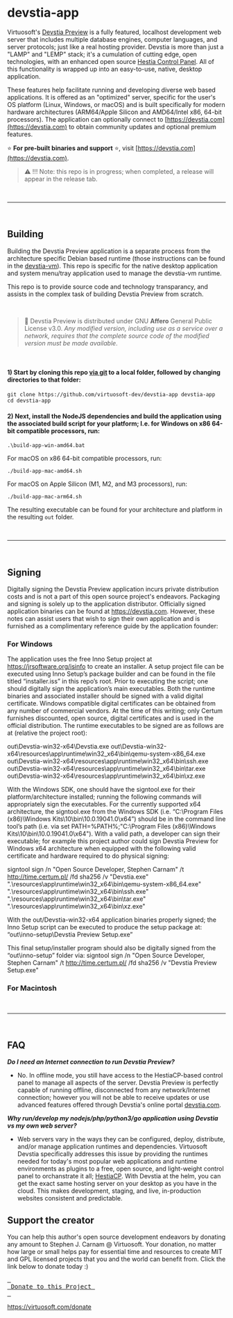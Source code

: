# devstia-app
Virtuosoft's [Devstia Preview](https://devstia.com/preview) is a fully featured, localhost development web server that includes multiple database engines, computer languages, and server protocols; just like a real hosting provider. Devstia is more than just a "LAMP" and "LEMP" stack; it's a cumulation of cutting edge, open technologies, with an enhanced open source [Hestia Control Panel](https://hestiacp.com). All of this functionality is wrapped up into an easy-to-use, native, desktop application.

These features help facilitate running and developing diverse web based applications. It is offered as an "optimized" server, specific for the user's OS platform (Linux, Windows, or macOS) and is built specifically for modern hardware architectures (ARM64/Apple Silicon and AMD64/Intel x86, 64-bit processors). The application can optionally connect to [https://devstia.com](https://devstia.com) to obtain community updates and optional premium features.

:star: **For pre-built binaries and support** :star:, visit [https://devstia.com](https://devstia.com).

> :warning: !!! Note: this repo is in progress; when completed, a release will appear in the release tab.

&nbsp;

-----

&nbsp;

## Building
Building the Devstia Preview application is a separate process from the architecture specific Debian based runtime (those instructions can be found in the [devstia-vm](https://github.com/virtuosoft-dev/devstia-vm)). This repo is specific for the native desktop application and system menu/tray application used to manage the devstia-vm runtime.

This repo is to provide source code and technology transparancy, and assists in the complex task of building Devstia Preview from scratch.

&nbsp;

> :triangular_flag_on_post: Devstia Preview is distributed under GNU **Affero** General Public License v3.0. *Any modified version, including use as a service over a network, requires that the complete source code of the modified version must be made available*.

&nbsp;


#### 1) Start by cloning this repo [via git](https://git-scm.com) to a local folder, followed by changing directories to that folder:
```
git clone https://github.com/virtuosoft-dev/devstia-app devstia-app
cd devstia-app
```

#### 2) Next, install the NodeJS dependencies and build the application using the associated build script for your platform; I.e. for Windows on x86 64-bit compatible processors, run:
```
.\build-app-win-amd64.bat
```

For macOS on x86 64-bit compatible processors, run:
```
./build-app-mac-amd64.sh
```

For macOS on Apple Silicon (M1, M2, and M3 processors), run:
```
./build-app-mac-arm64.sh
```

The resulting executable can be found for your architecture and platform in the resulting `out` folder. 

&nbsp;

-----

&nbsp;

## Signing
Digitally signing the Devstia Preview application incurs private distribution costs and is not a part of this open source project's endeavors. Packaging and signing is solely up to the application distributor. Officially signed application binaries can be found at https://devstia.com. However, these notes can assist users that wish to sign their own application and is furnished as a complimentary reference guide by the application founder:

### For Windows
The application uses the free Inno Setup project at https://jrsoftware.org/isinfo to create an installer. A setup project file can be executed using Inno Setup’s package builder and can be found in the file titled “installer.iss” in this repo’s root. Prior to executing the script; one should digitally sign the application’s main executables. Both the runtime binaries and associated installer should be signed with a valid digital certificate. Windows compatible digital certificates can be obtained from any number of commercial vendors. At the time of this writing; only Certum furnishes discounted, open source, digital certificates and is used in the official distribution. The runtime executables to be signed are as follows are at (relative the project root):


out\Devstia-win32-x64\Devstia.exe
out\Devstia-win32-x64\resources\app\runtime\win32_x64\bin\qemu-system-x86_64.exe
out\Devstia-win32-x64\resources\app\runtime\win32_x64\bin\ssh.exe
out\Devstia-win32-x64\resources\app\runtime\win32_x64\bin\tar.exe
out\Devstia-win32-x64\resources\app\runtime\win32_x64\bin\xz.exe


With the Windows SDK, one should have the signtool.exe for their platform/architecture installed; running the following commands will appropriately sign the executables. For the currently supported x64 architecture, the signtool.exe from the Windows SDK (i.e. “C:\Program Files (x86)\Windows Kits\10\bin\10.0.19041.0\x64”) should be in the command line tool’s path (i.e. via set PATH=%PATH%;"C:\Program Files (x86)\Windows Kits\10\bin\10.0.19041.0\x64"). With a valid path, a developer can sign their executable; for example this project author could sign Devstia Preview for Windows x64 architecture when equipped with the following valid certificate and hardware required to do physical signing:


signtool sign /n "Open Source Developer, Stephen Carnam" /t http://time.certum.pl/ /fd sha256 /v "Devstia.exe" ".\resources\app\runtime\win32_x64\bin\qemu-system-x86_64.exe" ".\resources\app\runtime\win32_x64\bin\ssh.exe" ".\resources\app\runtime\win32_x64\bin\tar.exe" ".\resources\app\runtime\win32_x64\bin\xz.exe"


With the out/Devstia-win32-x64 application binaries properly signed; the Inno Setup script can be executed to produce the setup package at: “out\inno-setup\Devstia Preview Setup.exe”


This final setup/installer program should also be digitally signed from the “out\inno-setup” folder via:
signtool sign /n "Open Source Developer, Stephen Carnam" /t http://time.certum.pl/ /fd sha256 /v "Devstia Preview Setup.exe" 

### For Macintosh


&nbsp;

-----

&nbsp;

## FAQ

***Do I need an Internet connection to run Devstia Preview?***
* No. In offline mode, you still have access to the HestiaCP-based control panel to manage all aspects of the server. Devstia Preview is perfectly capable of running offline, disconnected from any network/Internet connection; however you will not be able to receive updates or use advanced features offered through Devstia's online portal [devstia.com](https://devstia.com). 

***Why run/develop my nodejs/php/python3/go application using Devstia vs my own web server?***
* Web servers vary in the ways they can be configured, deploy, distribute, and/or manage application runtimes and dependencies. Virtuosoft Devstia specifically addresses this issue by providing the runtimes needed for today's most popular web applications and runtime environments as plugins to a free, open source, and light-weight control panel to orchanstrate it all; [HestiaCP](https://hestiacp.com). With Devstia at the helm, you can get the exact same hosting server on your desktop as you have in the cloud. This makes development, staging, and live, in-production websites consistent and predictable.   

## Support the creator
You can help this author's open source development endeavors by donating any amount to Stephen J. Carnam @ Virtuosoft. Your donation, no matter how large or small helps pay for essential time and resources to create MIT and GPL licensed projects that you and the world can benefit from. Click the link below to donate today :)
<div>
         

[<kbd> <br> Donate to this Project <br> </kbd>][KBD]


</div>


<!---------------------------------------------------------------------------->

[KBD]: https://virtuosoft.com/donate

https://virtuosoft.com/donate
